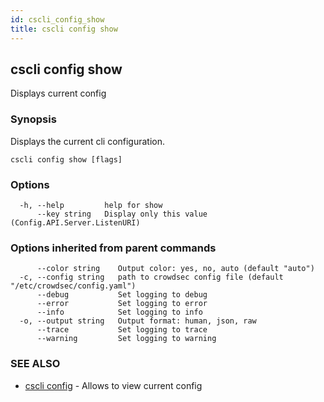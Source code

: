 ```yaml
---
id: cscli_config_show
title: cscli config show
---
```

## cscli config show

Displays current config

### Synopsis

Displays the current cli configuration.

```
cscli config show [flags]
```

### Options

```
  -h, --help         help for show
      --key string   Display only this value (Config.API.Server.ListenURI)
```

### Options inherited from parent commands

```
      --color string    Output color: yes, no, auto (default "auto")
  -c, --config string   path to crowdsec config file (default "/etc/crowdsec/config.yaml")
      --debug           Set logging to debug
      --error           Set logging to error
      --info            Set logging to info
  -o, --output string   Output format: human, json, raw
      --trace           Set logging to trace
      --warning         Set logging to warning
```

### SEE ALSO

* [cscli config](/cscli/cscli_config.md)	 - Allows to view current config

